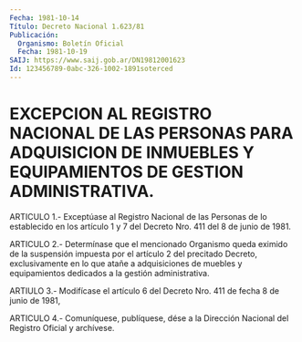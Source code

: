 ```yaml
---
Fecha: 1981-10-14
Título: Decreto Nacional 1.623/81
Publicación:
  Organismo: Boletín Oficial
  Fecha: 1981-10-19
SAIJ: https://www.saij.gob.ar/DN19812001623
Id: 123456789-0abc-326-1002-1891soterced
---
```

# EXCEPCION AL REGISTRO NACIONAL DE LAS PERSONAS PARA ADQUISICION DE INMUEBLES Y EQUIPAMIENTOS DE GESTION ADMINISTRATIVA.

<a id="1"></a>
ARTICULO 1.- Exceptúase al Registro Nacional de las Personas de lo establecido  en los artículo 1 y 7 del Decreto Nro. 411 del 8 de junio de 1981.

<a id="2"></a>
ARTICULO  2.-  Determínase  que  el mencionado Organismo queda eximido de la suspensión impuesta por el  artículo  2 del precitado Decreto, exclusivamente en lo que atañe a adquisiciones  de muebles y equipamientos dedicados a la gestión administrativa.

<a id="3"></a>
ARTIULO  3.-  Modifícase el artículo 6 del Decreto Nro. 411 de fecha 8 de junio de 1981,

<a id="4"></a>
ARTICULO  4.-  Comuníquese,  publíquese,  dése  a la Dirección Nacional del Registro Oficial y archívese.